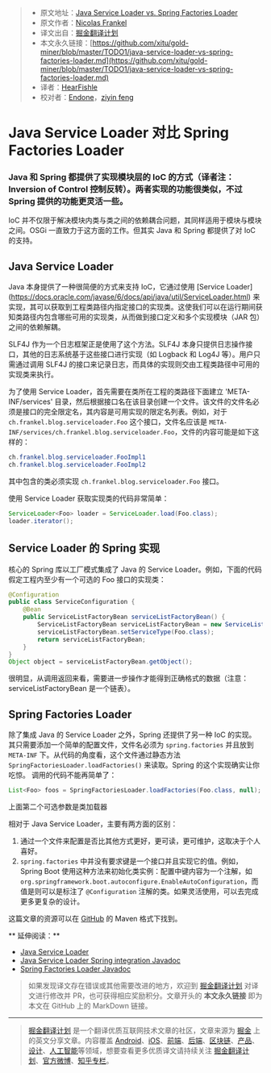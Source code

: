 > * 原文地址：[Java Service Loader vs. Spring Factories Loader](https://dzone.com/articles/java-service-loader-vs-spring-factories-loader)
> * 原文作者：[Nicolas Frankel](https://dzone.com/users/293758/nfrankel.html)
> * 译文出自：[掘金翻译计划](https://github.com/xitu/gold-miner)
> * 本文永久链接：[https://github.com/xitu/gold-miner/blob/master/TODO1/java-service-loader-vs-spring-factories-loader.md](https://github.com/xitu/gold-miner/blob/master/TODO1/java-service-loader-vs-spring-factories-loader.md)
> * 译者：[HearFishle](https://github.com/HearFishle)
> * 校对者：[Endone](https://github.com/Endone)，[ziyin feng](https://github.com/Fengziyin1234)

# Java Service Loader 对比 Spring Factories Loader

### Java 和 Spring 都提供了实现模块层的 IoC 的方式（译者注：Inversion of Control 控制反转）。两者实现的功能很类似，不过 Spring 提供的功能更灵活一些。

IoC 并不仅限于解决模块内类与类之间的依赖耦合问题，其同样适用于模块与模块之间。OSGi 一直致力于这方面的工作。但其实 Java 和 Spring 都提供了对 IoC 的支持。

## Java Service Loader

Java 本身提供了一种很简便的方式来支持 IoC，它通过使用 [Service Loader] (https://docs.oracle.com/javase/6/docs/api/java/util/ServiceLoader.html) 来实现，其可以获取到工程类路径内指定接口的实现类。这使我们可以在运行期间获知类路径内包含哪些可用的实现类，从而做到接口定义和多个实现模块（JAR 包）之间的依赖解耦。

SLF4J 作为一个日志框架正是使用了这个方法。SLF4J 本身只提供日志操作接口，其他的日志系统基于这些接口进行实现（如 Logback 和 Log4J 等）。用户只需通过调用 SLF4J 的接口来记录日志，而具体的实现则交由工程类路径中可用的实现类来执行。

为了使用 Service Loader，首先需要在类所在工程的类路径下面建立 'META-INF/services' 目录，然后根据接口名在该目录创建一个文件。该文件的文件名必须是接口的完全限定名，其内容是可用实现的限定名列表。例如，对于 `ch.frankel.blog.serviceloader.Foo` 这个接口，文件名应该是 `META-INF/services/ch.frankel.blog.serviceloader.Foo`，文件的内容可能是如下这样的：

``` java
ch.frankel.blog.serviceloader.FooImpl1
ch.frankel.blog.serviceloader.FooImpl2
```

其中包含的类必须实现 `ch.frankel.blog.serviceloader.Foo` 接口。

使用 Service Loader 获取实现类的代码非常简单：

``` java
ServiceLoader<Foo> loader = ServiceLoader.load(Foo.class);
loader.iterator();
```

## Service Loader 的 Spring 实现

核心的 Spring 库以工厂模式集成了 Java 的 Service Loader。例如，下面的代码假定工程内至少有一个可选的 Foo 接口的实现类：

``` java
@Configuration
public class ServiceConfiguration {
    @Bean
    public ServiceListFactoryBean serviceListFactoryBean() {
        ServiceListFactoryBean serviceListFactoryBean = new ServiceListFactoryBean();
        serviceListFactoryBean.setServiceType(Foo.class);
        return serviceListFactoryBean;
    }
}
Object object = serviceListFactoryBean.getObject();
```

很明显，从调用返回来看，需要进一步操作才能得到正确格式的数据（注意：serviceListFactoryBean 是一个链表）。

## Spring Factories Loader

除了集成 Java 的 Service Loader 之外，Spring 还提供了另一种 IoC 的实现。其只需要添加一个简单的配置文件，文件名必须为 `spring.factories` 并且放到 `META-INF` 下。从代码的角度看，这个文件通过静态方法 `SpringFactoriesLoader.loadFactories()` 来读取。Spring 的这个实现确实让你吃惊。
调用的代码不能再简单了：

``` java
List<Foo> foos = SpringFactoriesLoader.loadFactories(Foo.class, null);
```

上面第二个可选参数是类加载器

相对于 Java Service Loader，主要有两方面的区别：

1. 通过一个文件来配置是否比其他方式更好，更可读，更可维护，这取决于个人喜好。
2. `spring.factories` 中并没有要求键是一个接口并且实现它的值。例如，Spring Boot 使用这种方法来初始化类实例：配置中键内容为一个注解，如 `org.springframework.boot.autoconfigure.EnableAutoConfiguration`，而值是则可以是标注了 `@Configuration` 注解的类。如果灵活使用，可以去完成更多更复杂的设计。

这篇文章的资源可以在 [GitHub](https://github.com/nfrankel/serviceloader) 的 Maven 格式下找到。

** 延伸阅读：**

*   [Java Service Loader](https://docs.oracle.com/javase/tutorial/ext/basics/spi.html)
*   [Java Service Loader Spring integration Javadoc](http://docs.spring.io/spring/docs/current/javadoc-api/org/springframework/beans/factory/serviceloader/package-summary.html)
*   [Spring Factories Loader Javadoc](http://docs.spring.io/spring-framework/docs/current/javadoc-api/org/springframework/core/io/support/SpringFactoriesLoader.html)

> 如果发现译文存在错误或其他需要改进的地方，欢迎到 [掘金翻译计划](https://github.com/xitu/gold-miner) 对译文进行修改并 PR，也可获得相应奖励积分。文章开头的 **本文永久链接** 即为本文在 GitHub 上的 MarkDown 链接。

---

> [掘金翻译计划](https://github.com/xitu/gold-miner) 是一个翻译优质互联网技术文章的社区，文章来源为 [掘金](https://juejin.im) 上的英文分享文章。内容覆盖 [Android](https://github.com/xitu/gold-miner#android)、[iOS](https://github.com/xitu/gold-miner#ios)、[前端](https://github.com/xitu/gold-miner#前端)、[后端](https://github.com/xitu/gold-miner#后端)、[区块链](https://github.com/xitu/gold-miner#区块链)、[产品](https://github.com/xitu/gold-miner#产品)、[设计](https://github.com/xitu/gold-miner#设计)、[人工智能](https://github.com/xitu/gold-miner#人工智能)等领域，想要查看更多优质译文请持续关注 [掘金翻译计划](https://github.com/xitu/gold-miner)、[官方微博](http://weibo.com/juejinfanyi)、[知乎专栏](https://zhuanlan.zhihu.com/juejinfanyi)。
